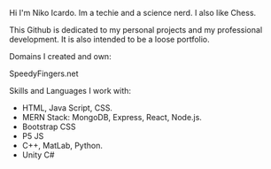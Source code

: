Hi I'm Niko Icardo. Im a techie and a science nerd. I also like Chess. 

This Github is dedicated to my personal projects and my professional development. It is also intended to be a loose portfolio. 

Domains I created and own: 

SpeedyFingers.net

Skills and Languages I work with: 

- HTML, Java Script, CSS. 
- MERN Stack: MongoDB, Express, React, Node.js.
- Bootstrap CSS 
- P5 JS  
- C++, MatLab, Python. 
- Unity C#


